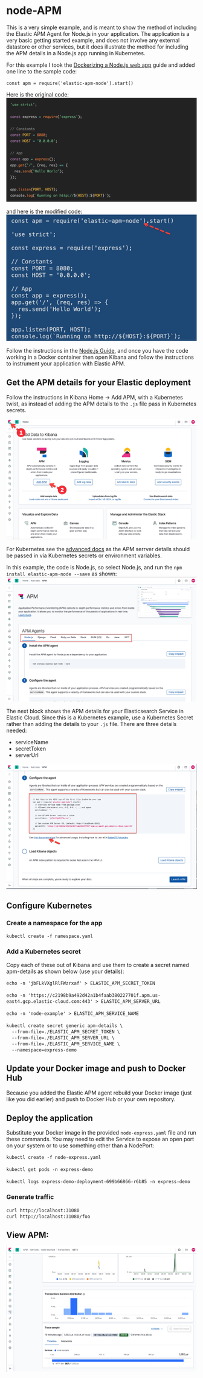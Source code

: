 # node-APM

This is a very simple example, and is meant to show the method of including the Elastic APM Agent for Node.js in your application.  The application is a very basic getting started example, and does not involve any external datastore or other services, but it does illustrate the method for including the APM details in a Node.js app running in Kubernetes.

For this example I took the [Dockerizing a Node.js web app](https://nodejs.org/en/docs/guides/nodejs-docker-webapp/) guide and added one line to the sample code:
```
const apm = require('elastic-apm-node').start()
```

Here is the original code:
![Original Code](https://github.com/DanRoscigno/node-APM/raw/master/images/Node-1.png)

and here is the modified code:
![Original Code](https://github.com/DanRoscigno/node-APM/raw/master/images/Node-2.png)

Follow the instructions in the [Node.js Guide](https://nodejs.org/en/docs/guides/nodejs-docker-webapp/), and once you have the code working in a Docker container then open Kibana and follow the instructions to instrument your application with Elastic APM.

## Get the APM details for your Elastic deployment
Follow the instructions in Kibana Home -> Add APM, with a Kubernetes twist, as 
instead of adding the APM details to the `.js` file pass in Kubernetes secrets.

![Kibana Home > Add APM](https://github.com/DanRoscigno/node-APM/raw/master/images/APM-1.png)

For Kubernetes see the [advanced docs](https://www.elastic.co/guide/en/apm/agent/nodejs/3.x/express.html#express-advanced-configuration) as the APM serrver details should be passed in via Kubernetes secrets or environment variables.

In this example, the code is Node.js, so select Node.js, and run the `npm install elastic-apm-node --save` as shown:
![Select Language](https://github.com/DanRoscigno/node-APM/raw/master/images/APM-2.png)

The next block shows the APM details for your Elasticsearch Service in Elastic Cloud.  Since this is a Kubernetes example, use a Kubernetes Secret rather than adding the details to your `.js` file.  There are three details needed:

 - serviceName
 - secretToken
 - serverUrl

![APM details](https://github.com/DanRoscigno/node-APM/raw/master/images/APM-3.png)

## Configure Kubernetes

### Create a namespace for the app
```
kubectl create -f namespace.yaml
```

### Add a Kubernetes secret
Copy each of these out of Kibana and use them to create a secret named apm-details as shown below (use your details):

```
echo -n 'jbFLkVXglRlFWzrxaf' > ELASTIC_APM_SECRET_TOKEN

echo -n 'https://c2198b9a492d42a1b4faab380227701f.apm.us-east4.gcp.elastic-cloud.com:443' > ELASTIC_APM_SERVER_URL

echo -n 'node-example' > ELASTIC_APM_SERVICE_NAME

kubectl create secret generic apm-details \
  --from-file=./ELASTIC_APM_SECRET_TOKEN \
  --from-file=./ELASTIC_APM_SERVER_URL \
  --from-file=./ELASTIC_APM_SERVICE_NAME \
  --namespace=express-demo
```

## Update your Docker image and push to Docker Hub
Because you added the Elastic APM agent rebuild your Docker image (just like you did earlier) and push to Docker Hub or your own repository.

## Deploy the application

Substitute your Docker image in the provided `node-express.yaml` file and run these commands.  You may need to edit the Service to expose an open port on your system or to use something other than a NodePort:

```
kubectl create -f node-express.yaml 

kubectl get pods -n express-demo

kubectl logs express-demo-deployment-699b66866-r6b85 -n express-demo
```

### Generate traffic
```
curl http://localhost:31080
curl http://localhost:31080/foo
```

## View APM:

![Original Code](https://github.com/DanRoscigno/node-APM/raw/master/images/APM-5.png)
